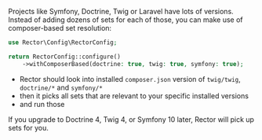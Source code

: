 Projects like Symfony, Doctrine, Twig or Laravel have lots of versions. Instead of adding dozens of sets for each of those, you can make use of composer-based set resolution:

```php
use Rector\Config\RectorConfig;

return RectorConfig::configure()
    ->withComposerBased(doctrine: true, twig: true, symfony: true);
```

* Rector should look into installed `composer.json` version of `twig/twig`, `doctrine/*` and `symfony/*`
* then it picks all sets that are relevant to your specific installed versions
* and run those

If you upgrade to Doctrine 4, Twig 4, or Symfony 10 later, Rector will pick up sets for you.


